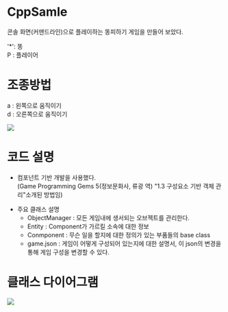 # CppSamle
콘솔 화면(커맨드라인)으로 플레이하는 똥피하기 게임을 만들어 보았다.

'*': 똥 <br>
P : 플레이어

# 조종방법<br>
a : 왼쪽으로 움직이기<br>
d : 오른쪽으로 움직이기<br>

 <img src="https://github.com/jjr2930/CppSample/blob/main/ReadmeResources/Play.gif?raw=true"/>


# 코드 설명<br>
- 컴포넌트 기반 개발을 사용했다.<br>
(Game Programming Gems 5(정보문화사, 류광 역) "1.3 구성요소 기반 객체 관리"소개된 방법임)<p>
- 주요 클래스 설명
  - ObjectManager : 모든 게임내에 생서되는 오브젝트를 관리한다.
  - Entity : Component가 가르킬 소속에 대한 정보
  - Conmponent : 무슨 일을 할지에 대한 정의가 있는 부품들의 base class
  - game.json : 게임이 어떻게 구성되어 있는지에 대한 설명서, 이 json의 변경을 통해 게임 구성을 변경할 수 있다.

# 클래스 다이어그램 <br>
<img src = "https://github.com/jjr2930/CppSample/blob/main/ReadmeResources/ClassDiagram.png?raw=true"/>
